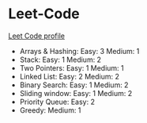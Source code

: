# Leet-Code

<a href=https://leetcode.com/PavleProd/>Leet Code profile</a> 
<br/>
* Arrays & Hashing:
Easy: 3
Medium: 1
* Stack:
Easy: 1
Medium: 2
* Two Pointers:
Easy: 1
Medium: 1
* Linked List:
Easy: 2
Medium: 2
* Binary Search:
Easy: 1
Medium: 2
* Sliding window:
Easy: 1
Medium: 2
* Priority Queue:
Easy: 2
* Greedy:
Medium: 1
